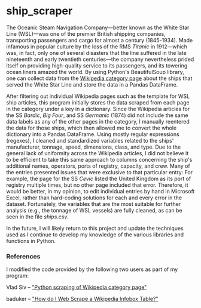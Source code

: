 # ship_scraper
 
The Oceanic Steam Navigation Company—better known as the White Star Line (WSL)—was one of the premier British shipping companies, transporting passengers and cargo for almost a century (1845-1934). Made infamous in popular culture by the loss of the RMS <i>Titanic</i> in 1912—which was, in fact, only one of several disasters that the line suffered in the late nineteenth and early twentieth centuries—the company nevertheless prided itself on providing high-quality service to its passengers, and its towering ocean liners amazed the world. By using Python's BeautifulSoup library, one can collect data from the <a href="https://en.wikipedia.org/wiki/Category:Ships_of_the_White_Star_Line">Wikipedia category page</a> about the ships that served the White Star Line and store the data in a Pandas DataFrame.

After filtering out individual Wikipedia pages such as the template for WSL ship articles, this program initially stores the data scraped from each page in the category under a key in a dictionary. Since the Wikipedia articles for the SS <i>Bardic</i>, <i>Big Four</i>, and SS <i>Germanic</i> (1874) did not include the same data labels as any of the other pages in the category, I manually reentered the data for those ships, which then allowed me to convert the whole dictionary into a Pandas DataFrame. Using mostly regular expressions (regexes), I cleaned and standardized variables related to the ships' manufacturer, tonnage, speed, dimensions, class, and type. Due to the general lack of uniformity across the Wikipedia articles, I did not believe it to be efficient to take this same approach to columns concerning the ship's additional names, operators, ports of registry, capacity, and crew. Many of the entries presented issues that were exclusive to that particular entry: For example, the page for the SS <i>Cevic</i> listed the United Kingdom as its port of registry multiple times, but no other page included that error. Therefore, it would be better, in my opinion, to edit individual entries by hand in Microsoft Excel, rather than hard-coding solutions for each and every error in the dataset. Fortunately, the variables that are the most suitable for further analysis (e.g., the tonnage of WSL vessels) are fully cleaned, as can be seen in the file <i>ships.csv</i>.

In the future, I will likely return to this project and update the techniques used as I continue to develop my knowledge of the various libraries and functions in Python.

### References
I modified the code provided by the following two users as part of my program:

Vlad Siv – <a href="https://stackoverflow.com/questions/70233801/python-scraping-of-wikipedia-category-page">"Python scraping of Wikipedia category page"</a><p>
baduker – <a href="http://5.9.10.113/64256790/how-do-i-web-scrape-a-wikipedia-infobox-table">"How do I Web Scrape a Wikipedia Infobox Table?"</a>
